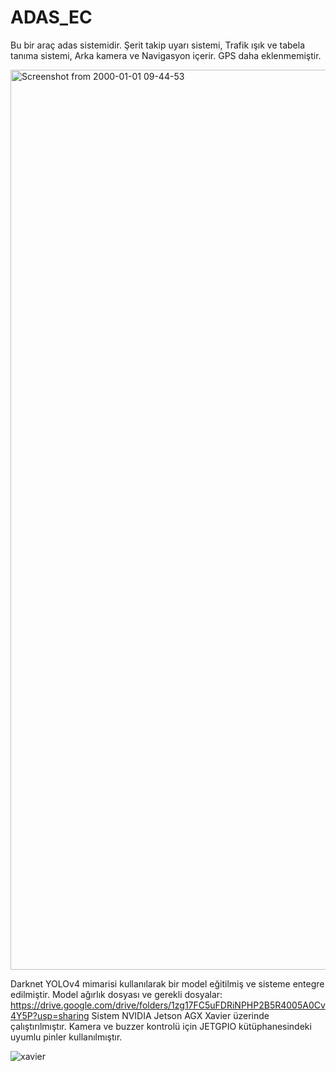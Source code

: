 # ADAS_EC
Bu bir araç adas sistemidir. Şerit takip uyarı sistemi, Trafik ışık ve tabela tanıma sistemi, Arka kamera ve Navigasyon içerir. GPS daha eklenmemiştir. 

<img width="2560" height="1440" alt="Screenshot from 2000-01-01 09-44-53" src="https://github.com/user-attachments/assets/bb049530-285f-4ea1-9d62-df04882e16bd" />

Darknet YOLOv4 mimarisi kullanılarak bir model eğitilmiş ve sisteme entegre edilmiştir. Model ağırlık dosyası ve gerekli dosyalar: https://drive.google.com/drive/folders/1zg17FC5uFDRiNPHP2B5R4005A0Cv4Y5P?usp=sharing
Sistem NVIDIA Jetson AGX Xavier üzerinde çalıştırılmıştır. Kamera ve buzzer kontrolü için JETGPIO kütüphanesindeki uyumlu pinler kullanılmıştır.

![xavier](https://github.com/user-attachments/assets/8efa963f-0a2e-4dce-9207-279c319ebba4)

